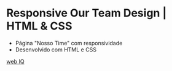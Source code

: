 # Responsive Our Team Design | HTML & CSS

- Página "Nosso Time" com responsividade
- Desenvolvido com HTML e CSS

[web IQ](https://www.youtube.com/watch?v=EOpt0HLymis&list=PLn-1oXF21q6IwN9F3qZF9-2yEpkAtjU9w&index=3&t=6s)